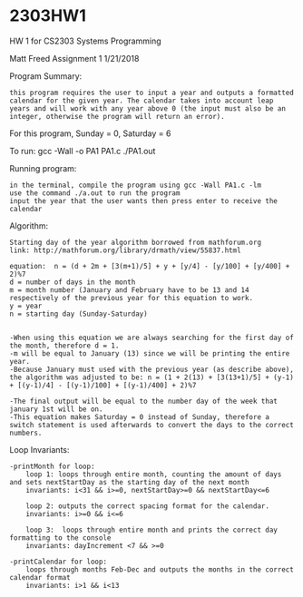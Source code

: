 # 2303HW1
HW 1 for  CS2303 Systems Programming

Matt Freed
Assignment 1
1/21/2018

Program Summary:

	this program requires the user to input a year and outputs a formatted calendar for the given year. The calendar takes into account leap years and will work with any year above 0 (the input must also be an integer, otherwise the program will return an error).

For this program, Sunday = 0, Saturday = 6

To run: gcc -Wall -o PA1 PA1.c
	./PA1.out

Running program:

	in the terminal, compile the program using gcc -Wall PA1.c -lm
	use the command ./a.out to run the program
	input the year that the user wants then press enter to receive the calendar

Algorithm:

	Starting day of the year algorithm borrowed from mathforum.org
	link: http://mathforum.org/library/drmath/view/55837.html
	
	equation:  n = (d + 2m + [3(m+1)/5] + y + [y/4] - [y/100] + [y/400] + 2)%7
	d = number of days in the month
	m = month number (January and February have to be 13 and 14 respectively of the previous year for this equation to work.
	y = year 
	n = starting day (Sunday-Saturday)


	-When using this equation we are always searching for the first day of the month, therefore d = 1.
	-m will be equal to January (13) since we will be printing the entire year. 
	-Because January must used with the previous year (as describe above), the algorithm was adjusted to be: n = (1 + 2(13) + [3(13+1)/5] + (y-1) + [(y-1)/4] - [(y-1)/100] + [(y-1)/400] + 2)%7

	-The final output will be equal to the number day of the week that january 1st will be on. 
	-This equation makes Saturday = 0 instead of Sunday, therefore a switch statement is used afterwards to convert the days to the correct numbers.
	
Loop Invariants:

	-printMonth for loop:
		loop 1: loops through entire month, counting the amount of days and sets nextStartDay as the starting day of the next month
		invariants: i<31 && i>=0, nextStartDay>=0 && nextStartDay<=6
	
		loop 2: outputs the correct spacing format for the calendar.
		invariants: i>=0 && i<=6
	
		loop 3:  loops through entire month and prints the correct day formatting to the console
		invariants: dayIncrement <7 && >=0

	-printCalendar for loop:
		loops through months Feb-Dec and outputs the months in the correct calendar format
		invariants: i>1 && i<13

	
		
